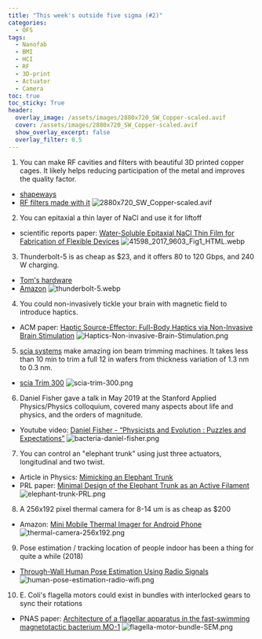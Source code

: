 ```yaml
---
title: "This week's outside five sigma (#2)"
categories:
  - OFS
tags:
  - Nanofab
  - BMI
  - HCI
  - RF
  - 3D-print
  - Actuator
  - Camera
toc: true
toc_sticky: True
header:
  overlay_image: /assets/images/2880x720_SW_Copper-scaled.avif
  cover: /assets/images/2880x720_SW_Copper-scaled.avif
  show_overlay_excerpt: false
  overlay_filter: 0.5
---
```



1. You can make RF cavities and filters with beautiful 3D printed copper cages. It likely helps reducing participation of the metal and improves the quality factor.
- [shapeways](https://www.shapeways.com/materials/copper)
- [RF filters made with it](https://x.com/wavedrom/status/1809054376276738440)
![2880x720_SW_Copper-scaled.avif](/assets/images/2880x720_SW_Copper-scaled.avif)


2. You can epitaxial a thin layer of NaCl and use it for liftoff
- scientific reports paper: [Water-Soluble Epitaxial NaCl Thin Film for Fabrication of Flexible Devices](https://www.nature.com/articles/s41598-017-09603-5)
![41598_2017_9603_Fig1_HTML.webp](/assets/images/41598_2017_9603_Fig1_HTML.webp)


3. Thunderbolt-5 is as cheap as $23, and it offers 80 to 120 Gbps, and 240 W charging.
- [Tom's hardware](https://www.tomshardware.com/peripherals/thunderbolt/worlds-first-thunderbolt-5-cable-launched-120-gbps-and-240w-charging-for-23-dollars)
- [Amazon](https://www.amazon.com/dp/B0D2PK1ZQ2)
![thunderbolt-5.webp](/assets/images/thunderbolt-5.webp)

4. You could non-invasively tickle your brain with magnetic field to introduce haptics.
- ACM paper: [Haptic Source-Effector: Full-Body Haptics via Non-Invasive Brain Stimulation](https://dl.acm.org/doi/10.1145/3613904.3642483)
![Haptics-Non-invasive-Brain-Stimulation.png](/assets/images/Haptics-Non-invasive-Brain-Stimulation.png)


5. [scia systems](https://www.scia-systems.com/) make amazing ion beam trimming machines. It takes less than 10 min to trim a full 12 in wafers from thickness variation of 1.3 nm to 0.3 nm.
- [scia Trim 300](https://www.scia-systems.com/products/ion-beam-trimming/scia-trim-300)
![scia-trim-300.png](/assets/images/scia-trim-300.png)


6. Daniel Fisher gave a talk in May 2019 at the Stanford Applied Physics/Physics colloquium, covered many aspects about life and physics, and the orders of magnitude.
- Youtube video: [Daniel Fisher - “Physicists and Evolution : Puzzles and Expectations”](https://www.youtube.com/watch?v=kRZHiU9Co70&ab_channel=StanfordPhysics)
![bacteria-daniel-fisher.png](/assets/images/bacteria-daniel-fisher.png)


7. You can control an "elephant trunk" using just three actuators, longitudinal and two twist.
- Article in Physics: [Mimicking an Elephant Trunk](https://physics.aps.org/articles/v17/98)
- PRL paper: [Minimal Design of the Elephant Trunk as an Active Filament
](https://journals.aps.org/prl/abstract/10.1103/PhysRevLett.132.248402)
![elephant-trunk-PRL.png](/assets/images/elephant-trunk-PRL.png)


8. A 256x192 pixel thermal camera for 8-14 um is as cheap as $200
- Amazon: [Mini Mobile Thermal Imager for Android Phone](https://www.amazon.com/GOYOJO-Resolution-Industrial-Inspection-Detection/dp/B0CPSNT331)
![thermal-camera-256x192.png](/assets/images/thermal-camera-256x192.png)


9. Pose estimation / tracking location of people indoor has been a thing for quite a while (2018)
- [Through-Wall Human Pose Estimation Using Radio Signals](http://rfpose.csail.mit.edu/)
![human-pose-estimation-radio-wifi.png](/assets/images/human-pose-estimation-radio-wifi.png)


10. E. Coli's flagella motors could exist in bundles with interlocked gears to sync their rotations
- PNAS paper: [Architecture of a flagellar apparatus in the fast-swimming magnetotactic bacterium MO-1](https://www.pnas.org/doi/full/10.1073/pnas.1215274109)
![flagella-motor-bundle-SEM.png](/assets/images/flagella-motor-bundle-SEM.png)


